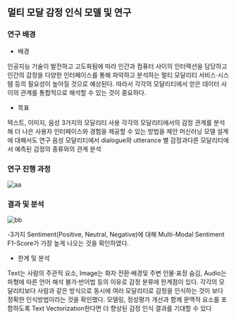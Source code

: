 ## 멀티 모달 감정 인식 모델 및 연구

### 연구 배경
- 배경

인공지능 기술이 발전하고 고도화됨에 따라 인간과 컴퓨터 사이의 인터랙션을 담당하고 인간의 감정을 
다양한 인터페이스를 통해 파악하고 분석하는 멀티 모달리티 서비스·시스템 등의 필요성이 높아질 것으로 예상된다. 
따라서 각각의 모달리티에서 얻은 데이터 사이의 관계를 통합적으로 해석할 수 있는 것이 중요하다.
- 목표

텍스트, 이미지, 음성 3가지의 모달리티 사용
각각의 모달리티에서의 감정 관계를 분석해 더 나은 사용자 인터페이스와 경험을 제공할 수 있는 방법을 제안
머신러닝 모델 설계에 대해서도 연구
음성 모달리티에서 dialogue와 utterance 별 감정과다른 모달리티에서 예측된 감정의 종류와의 관계 분석

### 연구 진행 과정
![aa](https://user-images.githubusercontent.com/48430005/87754860-ceba4f00-c840-11ea-9cea-1daca9927003.png)

### 결과 및 분석
![bb](https://user-images.githubusercontent.com/48430005/87754864-d1b53f80-c840-11ea-810d-24081557efea.png)

-3가지 Sentiment(Positive, Neutral, Negative)에 대해 Multi-Modal Sentiment F1-Score가 가장 높게 나오는 것을 확인하였다.

- 한계 및 분석

Text는 사람의 주관적 요소, Image는 화자 전환·배경및 주변 인물·표정 숨김, Audio는 파형에 따른 언어 해석 불가·반어법 등의 이유로 감정 분류에 한계점이 있다.
각각의 모달리티보다 사람과 같은 방식으로 동시에 여러 모달리티로 감정을 인식하는 것이 보다 정확한 인식방법이라는 것을 확인했다. 
모델링, 정성평가 개선과 함께 문맥적 요소를 포함하도록 Text Vectorization한다면 더 향상된 감정 인식 결과를 기대할 수 있다


